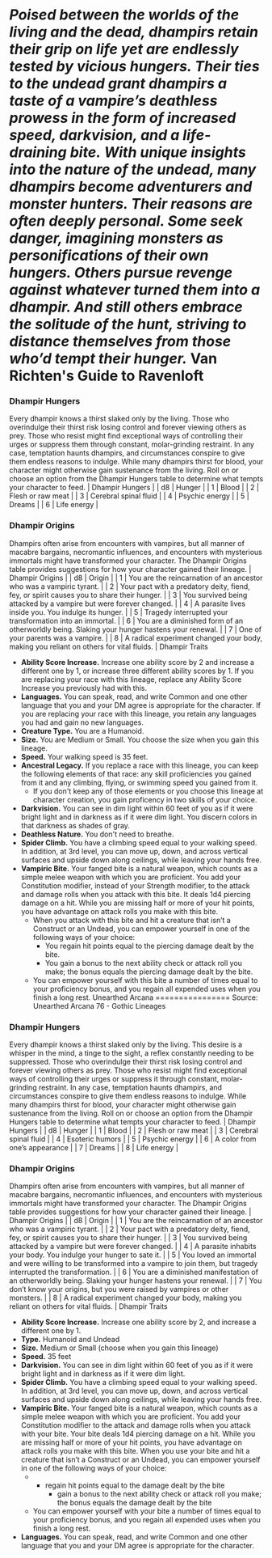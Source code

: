 ***Poised between the worlds of the living and the dead, dhampirs retain their grip on life yet are endlessly tested by vicious hungers. Their ties to the undead grant dhampirs a taste of a vampire’s deathless prowess in the form of increased speed, darkvision, and a life-draining bite.***
***With unique insights into the nature of the undead, many dhampirs become adventurers and monster hunters. Their reasons are often deeply personal. Some seek danger, imagining monsters as personifications of their own hungers. Others pursue revenge against whatever turned them into a dhampir. And still others embrace the solitude of the hunt, striving to distance themselves from those who’d tempt their hunger.***
Van Richten's Guide to Ravenloft
================================
### Dhampir Hungers
Every dhampir knows a thirst slaked only by the living. Those who overindulge their thirst risk losing control and forever viewing others as prey. Those who resist might find exceptional ways of controlling their urges or suppress them through constant, molar-grinding restraint. In any case, temptation haunts dhampirs, and circumstances conspire to give them endless reasons to indulge.
While many dhampirs thirst for blood, your character might otherwise gain sustenance from the living. Roll on or choose an option from the Dhampir Hungers table to determine what tempts your character to feed.
| Dhampir Hungers |
| d8 | Hunger |
| 1 | Blood |
| 2 | Flesh or raw meat |
| 3 | Cerebral spinal fluid |
| 4 | Psychic energy |
| 5 | Dreams |
| 6 | Life energy |
### Dhampir Origins
Dhampirs often arise from encounters with vampires, but all manner of macabre bargains, necromantic influences, and encounters with mysterious immortals might have transformed your character. The Dhampir Origins table provides suggestions for how your character gained their lineage.
| Dhampir Origins |
| d8 | Origin |
| 1 | You are the reincarnation of an ancestor who was a vampiric tyrant. |
| 2 | Your pact with a predatory deity, fiend, fey, or spirit causes you to share their hunger. |
| 3 | You survived being attacked by a vampire but were forever changed. |
| 4 | A parasite lives inside you. You indulge its hunger. |
| 5 | Tragedy interrupted your transformation into an immortal. |
| 6 | You are a diminished form of an otherworldly being. Slaking your hunger hastens your renewal. |
| 7 | One of your parents was a vampire. |
| 8 | A radical experiment changed your body, making you reliant on others for vital fluids. |
Dhampir Traits
* **Ability Score Increase.** Increase one ability score by 2 and increase a different one by 1, or increase three different ability scores by 1. If you are replacing your race with this lineage, replace any Ability Score Increase you previously had with this.
* **Languages.** You can speak, read, and write Common and one other language that you and your DM agree is appropriate for the character. If you are replacing your race with this lineage, you retain any languages you had and gain no new languages.
* **Creature Type.** You are a Humanoid.
* **Size.** You are Medium or Small. You choose the size when you gain this lineage.
* **Speed.** Your walking speed is 35 feet.
* **Ancestral Legacy.** If you replace a race with this lineage, you can keep the following elements of that race: any skill proficiencies you gained from it and any climbing, flying, or swimming speed you gained from it.
	+ If you don't keep any of those elements or you choose this lineage at character creation, you gain proficency in two skills of your choice.
* **Darkvision.** You can see in dim light within 60 feet of you as if it were bright light and in darkness as if it were dim light. You discern colors in that darkness as shades of gray.
* **Deathless Nature.** You don't need to breathe.
* **Spider Climb.** You have a climbing speed equal to your walking speed. In addition, at 3rd level, you can move up, down, and across vertical surfaces and upside down along ceilings, while leaving your hands free.
* **Vampiric Bite.** Your fanged bite is a natural weapon, which counts as a simple melee weapon with which you are proficient. You add your Constitution modifier, instead of your Strength modifier, to the attack and damage rolls when you attack with this bite. It deals 1d4 piercing damage on a hit. While you are missing half or more of your hit points, you have advantage on attack rolls you make with this bite.
	+ When you attack with this bite and hit a creature that isn’t a Construct or an Undead, you can empower yourself in one of the following ways of your choice:
		- You regain hit points equal to the piercing damage dealt by the bite.
		- You gain a bonus to the next ability check or attack roll you make; the bonus equals the piercing damage dealt by the bite.
	+ You can empower yourself with this bite a number of times equal to your proficiency bonus, and you regain all expended uses when you finish a long rest.
Unearthed Arcana
================
Source: Unearthed Arcana 76 - Gothic Lineages
### Dhampir Hungers
Every dhampir knows a thirst slaked only by the living. This desire is a whisper in the mind, a tinge to the sight, a reflex constantly needing to be suppressed. Those who overindulge their thirst risk losing control and forever viewing others as prey. Those who resist might find exceptional ways of controlling their urges or suppress it through constant, molar-grinding restraint. In any case, temptation haunts dhampirs, and circumstances conspire to give them endless reasons to indulge.
While many dhampirs thirst for blood, your character might otherwise gain sustenance from the living. Roll on or choose an option from the Dhampir Hungers table to determine what tempts your character to feed.
| Dhampir Hungers |
| d8 | Hunger |
| 1 | Blood |
| 2 | Flesh or raw meat |
| 3 | Cerebral spinal fluid |
| 4 | Esoteric humors |
| 5 | Psychic energy |
| 6 | A color from one’s appearance |
| 7 | Dreams |
| 8 | Life energy |
### Dhampir Origins
Dhampirs often arise from encounters with vampires, but all manner of macabre bargains, necromantic influences, and encounters with mysterious immortals might have transformed your character. The Dhampir Origins table provides suggestions for how your character gained their lineage.
| Dhampir Origins |
| d8 | Origin |
| 1 | You are the reincarnation of an ancestor who was a vampiric tyrant. |
| 2 | Your pact with a predatory deity, fiend, fey, or spirit causes you to share their hunger. |
| 3 | You survived being attacked by a vampire but were forever changed. |
| 4 | A parasite inhabits your body. You indulge your hunger to sate it. |
| 5 | You loved an immortal and were willing to be transformed into a vampire to join them, but tragedy interrupted the transformation. |
| 6 | You are a diminished manifestation of an otherworldly being. Slaking your hunger hastens your renewal. |
| 7 | You don’t know your origins, but you were raised by vampires or other monsters. |
| 8 | A radical experiment changed your body, making you reliant on others for vital fluids. |
Dhampir Traits
* **Ability Score Increase.** Increase one ability score by 2, and increase a different one by 1.
* **Type.** Humanoid and Undead
* **Size.** Medium or Small (choose when you gain this lineage)
* **Speed.** 35 feet
* **Darkvision.** You can see in dim light within 60 feet of you as if it were bright light and in darkness as if it were dim light.
* **Spider Climb.** You have a climbing speed equal to your walking speed. In addition, at 3rd level, you can move up, down, and across vertical surfaces and upside down along ceilings, while leaving your hands free.
* **Vampiric Bite.** Your fanged bite is a natural weapon, which counts as a simple melee weapon with which you are proficient. You add your Constitution modifier to the attack and damage rolls when you attack with your bite. Your bite deals 1d4 piercing damage on a hit. While you are missing half or more of your hit points, you have advantage on attack rolls you make with this bite. When you use your bite and hit a creature that isn’t a Construct or an Undead, you can empower yourself in one of the following ways of your choice:
	+ - regain hit points equal to the damage dealt by the bite
		- gain a bonus to the next ability check or attack roll you make; the bonus equals the damage dealt by the bite
	+ You can empower yourself with your bite a number of times equal to your proficiency bonus, and you regain all expended uses when you finish a long rest.
* **Languages.** You can speak, read, and write Common and one other language that you and your DM agree is appropriate for the character.